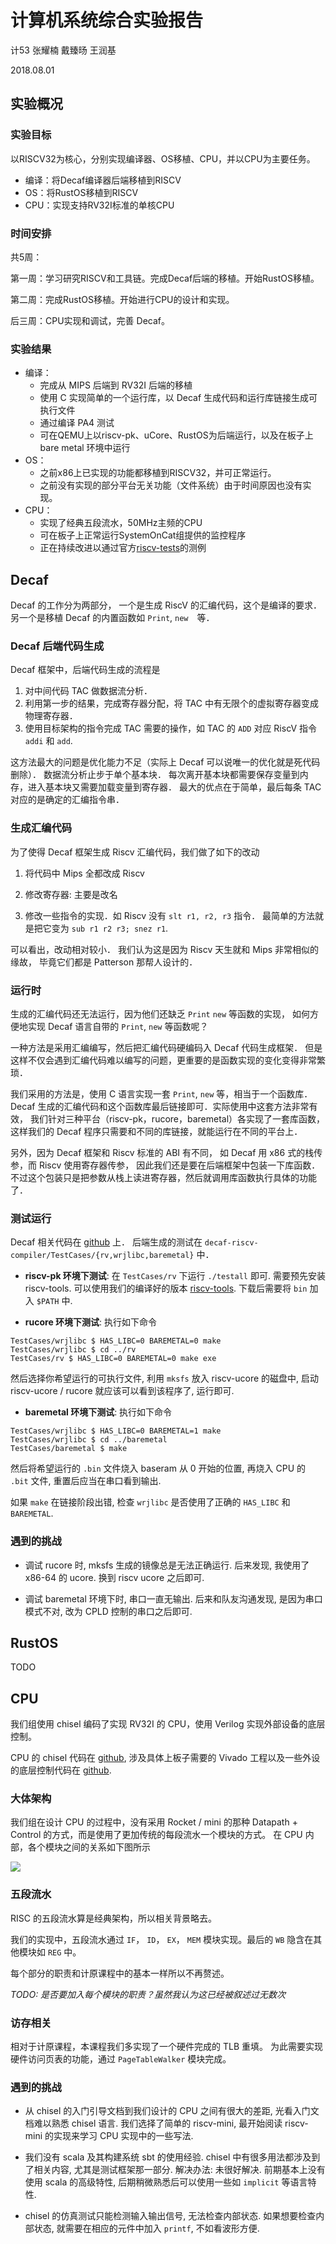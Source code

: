 # 计算机系统综合实验报告

计53 张耀楠 戴臻旸 王润基

2018.08.01

## 实验概况

### 实验目标

以RISCV32为核心，分别实现编译器、OS移植、CPU，并以CPU为主要任务。

* 编译：将Decaf编译器后端移植到RISCV
* OS：将RustOS移植到RISCV
* CPU：实现支持RV32I标准的单核CPU

### 时间安排

共5周：

第一周：学习研究RISCV和工具链。完成Decaf后端的移植。开始RustOS移植。

第二周：完成RustOS移植。开始进行CPU的设计和实现。

后三周：CPU实现和调试，完善 Decaf。

### 实验结果

* 编译：
  * 完成从 MIPS 后端到 RV32I 后端的移植
  * 使用 C 实现简单的一个运行库，以 Decaf 生成代码和运行库链接生成可执行文件
  * 通过编译 PA4 测试
  * 可在QEMU上以riscv-pk、uCore、RustOS为后端运行，以及在板子上 bare metal 环境中运行
* OS：
  * 之前x86上已实现的功能都移植到RISCV32，并可正常运行。
  * 之前没有实现的部分平台无关功能（文件系统）由于时间原因也没有实现。
* CPU：
  * 实现了经典五段流水，50MHz主频的CPU
  * 可在板子上正常运行SystemOnCat组提供的监控程序
  * 正在持续改进以通过官方[riscv-tests](https://github.com/riscv/riscv-tests)的测例

## Decaf
Decaf 的工作分为两部分，
一个是生成 RiscV 的汇编代码，这个是编译的要求．
另一个是移植 Decaf 的内置函数如 `Print`, `new`　等．

### Decaf 后端代码生成
Decaf 框架中，后端代码生成的流程是
1. 对中间代码 TAC 做数据流分析．
2. 利用第一步的结果，完成寄存器分配，将 TAC 中有无限个的虚拟寄存器变成物理寄存器．
3. 使用目标架构的指令完成 TAC 需要的操作，如 TAC 的 `ADD` 对应 RiscV 指令 `addi` 和 `add`.

这方法最大的问题是优化能力不足（实际上 Decaf 可以说唯一的优化就是死代码删除）．
数据流分析止步于单个基本块．
每次离开基本块都需要保存变量到内存，进入基本块又需要加载变量到寄存器．
最大的优点在于简单，最后每条 TAC 对应的是确定的汇编指令串．

### 生成汇编代码
为了使得 Decaf 框架生成 Riscv 汇编代码，我们做了如下的改动

1. 将代码中 Mips 全都改成 Riscv

2. 修改寄存器: 主要是改名

3. 修改一些指令的实现．如 Riscv 没有 `slt r1, r2, r3` 指令．
最简单的方法就是把它变为 `sub r1 r2 r3; snez r1`.

可以看出，改动相对较小．
我们认为这是因为 Riscv 天生就和 Mips 非常相似的缘故，
毕竟它们都是 Patterson 那帮人设计的．

### 运行时
生成的汇编代码还无法运行，因为他们还缺乏 `Print` `new` 等函数的实现，
如何方便地实现 Decaf 语言自带的 `Print`, `new` 等函数呢？

一种方法是采用汇编编写，然后把汇编代码硬编码入 Decaf 代码生成框架．
但是这样不仅会遇到汇编代码难以编写的问题，更重要的是函数实现的变化变得非常繁琐．

我们采用的方法是，使用 C 语言实现一套 `Print`, `new` 等，相当于一个函数库．
Decaf 生成的汇编代码和这个函数库最后链接即可．实际使用中这套方法非常有效，
我们针对三种平台（riscv-pk，rucore，baremetal）各实现了一套库函数，
这样我们的 Decaf 程序只需要和不同的库链接，就能运行在不同的平台上．

另外，因为 Decaf 框架和 Riscv 标准的 ABI 有不同，
如 Decaf 用 x86 式的栈传参，而 Riscv 使用寄存器传参，
因此我们还是要在后端框架中包装一下库函数．
不过这个包装只是把参数从栈上读进寄存器，然后就调用库函数执行具体的功能了．

### 测试运行
Decaf 相关代码在 [github](https://github.com/riscv-and-rust-and-decaf/decaf-riscv-compiler) 上．
后端生成的测试在 `decaf-riscv-compiler/TestCases/{rv,wrjlibc,baremetal}` 中．

* **riscv-pk 环境下测试**: 在 `TestCases/rv` 下运行 `./testall` 即可. 需要预先安装 riscv-tools.
可以使用我们的编译好的版本 [riscv-tools](https://github.com/riscv-and-rust-and-decaf/riscv-prebuilt-toolchains/releases).
下载后需要将 `bin` 加入 `$PATH` 中.

* **rucore 环境下测试**: 执行如下命令
```
TestCases/wrjlibc $ HAS_LIBC=0 BAREMETAL=0 make
TestCases/wrjlibc $ cd ../rv
TestCases/rv $ HAS_LIBC=0 BAREMETAL=0 make exe
```
然后选择你希望运行的可执行文件, 利用 `mksfs` 放入 riscv-ucore 的磁盘中, 启动 riscv-ucore / rucore 就应该可以看到该程序了, 运行即可.

* **baremetal 环境下测试**: 执行如下命令
```
TestCases/wrjlibc $ HAS_LIBC=0 BAREMETAL=1 make
TestCases/wrjlibc $ cd ../baremetal
TestCases/baremetal $ make
```
然后将希望运行的 `.bin` 文件烧入 baseram 从 0 开始的位置, 再烧入 CPU 的 `.bit` 文件,
重置后应当在串口看到输出.

如果 `make` 在链接阶段出错, 检查 `wrjlibc` 是否使用了正确的 `HAS_LIBC` 和 `BAREMETAL`.

### 遇到的挑战
* 调试 rucore 时, mksfs 生成的镜像总是无法正确运行. 后来发现, 我使用了 x86-64 的 ucore. 换到 riscv ucore 之后即可.

* 调试 baremetal 环境下时, 串口一直无输出. 后来和队友沟通发现, 是因为串口模式不对, 改为 CPLD 控制的串口之后即可.

## RustOS

TODO

## CPU
我们组使用 chisel 编码了实现 RV32I 的 CPU，使用 Verilog 实现外部设备的底层控制。

CPU 的 chisel 代码在 [github](https://github.com/riscv-and-rust-and-decaf/riscv32i-cpu-chisel),
涉及具体上板子需要的 Vivado 工程以及一些外设的底层控制代码在 [github](https://github.com/riscv-and-rust-and-decaf/riscv32i-cpu).

### 大体架构
我们组在设计 CPU 的过程中，没有采用 Rocket / mini 的那种 Datapath + Control 的方式，而是使用了更加传统的每段流水一个模块的方式。
在 CPU 内部，各个模块之间的关系如下图所示

![](core-arch.png)

### 五段流水
RISC 的五段流水算是经典架构，所以相关背景略去。

我们的实现中，五段流水通过 `IF`， `ID`， `EX`， `MEM` 模块实现。最后的 `WB` 隐含在其他模块如 `REG` 中。

每个部分的职责和计原课程中的基本一样所以不再赘述。

*TODO: 是否要加入每个模块的职责？虽然我认为这已经被叙述过无数次*

### 访存相关
相对于计原课程，本课程我们多实现了一个硬件完成的 TLB 重填。
为此需要实现硬件访问页表的功能，通过 `PageTableWalker` 模块完成。

### 遇到的挑战
* 从 chisel 的入门引导文档到我们设计的 CPU 之间有很大的差距, 光看入门文档难以熟悉 chisel 语言. 我们选择了简单的 riscv-mini, 最开始阅读 riscv-mini 的实现来学习 CPU 实现中的一些写法.

* 我们没有 scala 及其构建系统 sbt 的使用经验. chisel 中有很多用法都涉及到了相关内容, 尤其是测试框架那一部分. 解决办法: 未很好解决. 前期基本上没有使用 scala 的高级特性, 后期稍微熟悉后可以使用一些如 `implicit` 等语言特性.

* chisel 的仿真测试只能检测输入输出信号, 无法检查内部状态. 如果想要检查内部状态, 就需要在相应的元件中加入 `printf`, 不如看波形方便.


